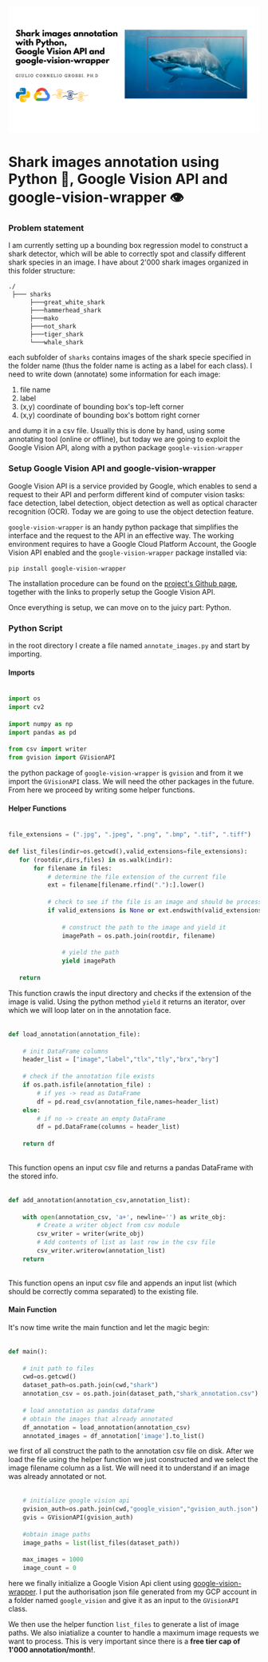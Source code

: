 <img src="../assets/shark_annotation.png">

# Shark images annotation using Python 🐍, Google Vision API and google-vision-wrapper 👁
### Problem statement 
I am currently setting up a bounding box regression model to construct a shark detector, which will be able to correctly spot and classify different shark species in an image. I have about 2'000 shark images organized in this folder structure:
 
 ```
 ./
  ├─── sharks
       ├───great_white_shark
       ├───hammerhead_shark
       ├───mako
       ├───not_shark
       ├───tiger_shark
       └───whale_shark
 ```
  
 each subfolder of ```sharks``` contains images of the shark specie specified in the folder name (thus the folder name is acting as a label for each class). I need to write down (annotate) some information for each image:
 
 1. file name
 2. label
 3. (x,y) coordinate of bounding box's top-left corner
 4. (x,y) coordinate of bounding box's bottom right corner
 
 and dump it in a csv file. Usually this is done by hand, using some annotating tool (online or offline), but today we are going to exploit the Google Vision API, along with a python package ```google-vision-wrapper```

### Setup Google Vision API and google-vision-wrapper
Google Vision API is a service provided by Google, which enables to send a request to their API and perform different kind of computer vision tasks: face detection, label detection, object detection as well as optical character recognition (OCR). Today we are going to use the object detection feature.  
 
```google-vision-wrapper``` is an handy python package that simplifies the interface and the request to the API in an effective way. The working environment requires to have a Google Cloud Platform Account, the Google Vision API enabled and the ```google-vision-wrapper``` package installed via:
 
 ```pip install google-vision-wrapper```
 
The installation procedure can be found on the [project's Github page](https://github.com/gcgrossi/google-vision-wrapper), together with the links to properly setup the Google Vision API. 

Once everything is setup, we can move on to the juicy part: Python.
 
### Python Script
in the root directory I create a file named  ```annotate_images.py``` and start by importing.
 
#### Imports
  ```python
 
import os
import cv2

import numpy as np
import pandas as pd
 
 from csv import writer
 from gvision import GVisionAPI
 
 ```
 
the python package of ```google-vision-wrapper``` is ```gvision``` and from it we import the ```GVisionAPI``` class. We will need the other packages in the future. From here we proceed by writing some helper functions.
 
#### Helper Functions
 ```python
 
file_extensions = (".jpg", ".jpeg", ".png", ".bmp", ".tif", ".tiff")

def list_files(indir=os.getcwd(),valid_extensions=file_extensions):
    for (rootdir,dirs,files) in os.walk(indir):
        for filename in files:
            # determine the file extension of the current file
            ext = filename[filename.rfind("."):].lower()
            
            # check to see if the file is an image and should be processed
            if valid_extensions is None or ext.endswith(valid_extensions):
                
                # construct the path to the image and yield it
                imagePath = os.path.join(rootdir, filename)
                
                # yield the path
                yield imagePath
            
    return
 ```
 
This function crawls the input directory and checks if the extension of the image is valid. Using the python method ```yield``` it returns an iterator, over which we will loop later on in the annotation face.

```python 

def load_annotation(annotation_file):
    
    # init DataFrame columns
    header_list = ["image","label","tlx","tly","brx","bry"]

    # check if the annotation file exists
    if os.path.isfile(annotation_file) : 
        # if yes -> read as DataFrame
        df = pd.read_csv(annotation_file,names=header_list)
    else:
        # if no -> create an empty DataFrame
        df = pd.DataFrame(columns = header_list)
    
    return df
 
 ``` 
 
This function opens an input csv file and returns a pandas DataFrame with the stored info.

```python
 
def add_annotation(annotation_csv,annotation_list):

    with open(annotation_csv, 'a+', newline='') as write_obj:
        # Create a writer object from csv module
        csv_writer = writer(write_obj)
        # Add contents of list as last row in the csv file
        csv_writer.writerow(annotation_list)
    return
 
 ```
 
This function opens an input csv file and appends an input list (which should be correctly comma separated) to the existing file.
 
#### Main Function
It's now time write the main function and let the magic begin:

```python

def main():
    
    # init path to files
    cwd=os.getcwd()
    dataset_path=os.path.join(cwd,"shark")
    annotation_csv = os.path.join(dataset_path,"shark_annotation.csv")

    # load annotation as pandas dataframe
    # obtain the images that already annotated
    df_annotation = load_annotation(annotation_csv)
    annotated_images = df_annotation['image'].to_list()

```

we first of all construct the path to the annotation csv file on disk. After we load the file using the helper function we just constructed and we select the image filename column as a list. We will need it to understand if an image was already annotated or not.

```python

    # initialize google vision api
    gvision_auth=os.path.join(cwd,"google_vision","gvision_auth.json")
    gvis = GVisionAPI(gvision_auth)
    
    #obtain image paths
    image_paths = list(list_files(dataset_path))

    max_images = 1000
    image_count = 0   

```

here we finally initialize a Google Vision Api client using [google-vision-wrapper](https://github.com/gcgrossi/google-vision-wrapper). I put the authorisation json file generated from my GCP account in a folder named ```google_vision``` and give it as an input to the ```GVisionAPI``` class.

We then use the helper function ```list_files``` to generate a list of image paths. We also iniatialize a counter to handle a maximum image requests we want to process. This is very important since there is a **free tier cap of 1'000 annotation/month!**.

 
